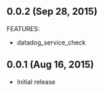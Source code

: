 ## 0.0.2 (Sep 28, 2015)
FEATURES:

  * datadog_service_check

## 0.0.1 (Aug 16, 2015)

  * Initial release
